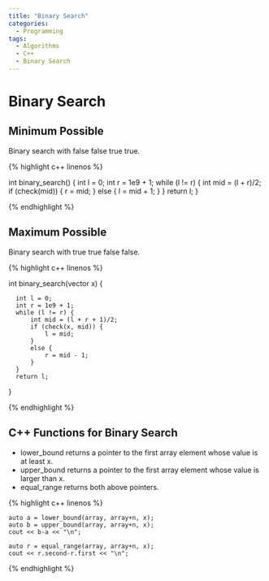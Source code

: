 ```yaml
---
title: "Binary Search"
categories:
  - Programming
tags:
  - Algorithms
  - C++
  - Binary Search
---
```


# Binary Search

## Minimum Possible

Binary search with false false true true.

{% highlight c++ linenos %}

int binary_search() {
    int l = 0;
    int r = 1e9 + 1;
    while (l != r) {
        int mid = (l + r)/2;
        if (check(mid)) {
            r = mid;
        }
        else {
            l = mid + 1;
        }
    }
    return l;
}

{% endhighlight %}

## Maximum Possible

Binary search with true true false false.

{% highlight c++ linenos %}

  int binary_search(vector<ll> x) {

      int l = 0;
      int r = 1e9 + 1;
      while (l != r) {
          int mid = (l + r + 1)/2;
          if (check(x, mid)) {
              l = mid;
          }
          else {
              r = mid - 1;
          }
      }
      return l;
  }

{% endhighlight %}

## C++ Functions for Binary Search

* lower_bound returns a pointer to the first array element whose value is at
least x.
*  upper_bound returns a pointer to the first array element whose value is
larger than x.
*  equal_range returns both above pointers.

{% highlight c++ linenos %}

    auto a = lower_bound(array, array+n, x);
    auto b = upper_bound(array, array+n, x);
    cout << b-a << "\n";

    auto r = equal_range(array, array+n, x);
    cout << r.second-r.first << "\n";  

{% endhighlight %}
